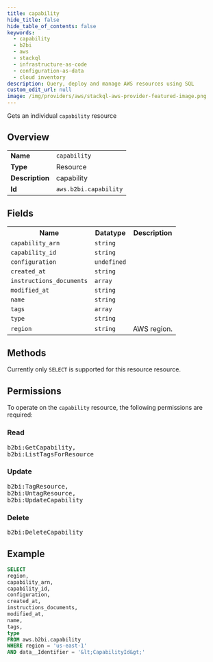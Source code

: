 ```yaml
---
title: capability
hide_title: false
hide_table_of_contents: false
keywords:
  - capability
  - b2bi
  - aws
  - stackql
  - infrastructure-as-code
  - configuration-as-data
  - cloud inventory
description: Query, deploy and manage AWS resources using SQL
custom_edit_url: null
image: /img/providers/aws/stackql-aws-provider-featured-image.png
---
```

Gets an individual <code>capability</code> resource

## Overview
<table><tbody>
<tr><td><b>Name</b></td><td><code>capability</code></td></tr>
<tr><td><b>Type</b></td><td>Resource</td></tr>
<tr><td><b>Description</b></td><td>capability</td></tr>
<tr><td><b>Id</b></td><td><code>aws.b2bi.capability</code></td></tr>
</tbody></table>

## Fields
<table><tbody>
<tr><th>Name</th><th>Datatype</th><th>Description</th></tr>
<tr><td><code>capability_arn</code></td><td><code>string</code></td><td></td></tr>
<tr><td><code>capability_id</code></td><td><code>string</code></td><td></td></tr>
<tr><td><code>configuration</code></td><td><code>undefined</code></td><td></td></tr>
<tr><td><code>created_at</code></td><td><code>string</code></td><td></td></tr>
<tr><td><code>instructions_documents</code></td><td><code>array</code></td><td></td></tr>
<tr><td><code>modified_at</code></td><td><code>string</code></td><td></td></tr>
<tr><td><code>name</code></td><td><code>string</code></td><td></td></tr>
<tr><td><code>tags</code></td><td><code>array</code></td><td></td></tr>
<tr><td><code>type</code></td><td><code>string</code></td><td></td></tr>
<tr><td><code>region</code></td><td><code>string</code></td><td>AWS region.</td></tr>

</tbody></table>

## Methods
Currently only <code>SELECT</code> is supported for this resource resource.

## Permissions

To operate on the <code>capability</code> resource, the following permissions are required:

### Read
<pre>
b2bi:GetCapability,
b2bi:ListTagsForResource</pre>

### Update
<pre>
b2bi:TagResource,
b2bi:UntagResource,
b2bi:UpdateCapability</pre>

### Delete
<pre>
b2bi:DeleteCapability</pre>


## Example
```sql
SELECT
region,
capability_arn,
capability_id,
configuration,
created_at,
instructions_documents,
modified_at,
name,
tags,
type
FROM aws.b2bi.capability
WHERE region = 'us-east-1'
AND data__Identifier = '&lt;CapabilityId&gt;'
```
